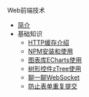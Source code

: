 Web前端技术

* [简介](markdown/Program/Frontend/_readme.md)
* 基础知识
    * [HTTP缓存介绍](markdown/Program/Frontend/HTTP缓存介绍.md)
    * [NPM安装和使用](markdown/Program/Frontend/NPM安装和使用.md)
    * [图表库ECharts使用](markdown/Program/Frontend/图表库ECharts使用.md)
    * [树形控件zTree使用](markdown/Program/Frontend/树形控件zTree使用.md)
    * [聊一聊WebSocket](markdown/Program/Frontend/聊一聊WebSocket.md)
    * [防止表单重复提交](markdown/Program/Frontend/防止表单重复提交.md)
